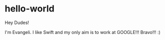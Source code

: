 # hello-world

Hey Dudes!

I'm Evangeli. I like Swift and my only aim is to work at GOOGLE!!! Bravo!!! :)
